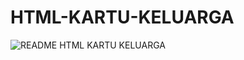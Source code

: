 # HTML-KARTU-KELUARGA
![README HTML KARTU KELUARGA](https://user-images.githubusercontent.com/68725991/133213009-99024414-1846-440f-864d-953ca048ebf8.jpg)
